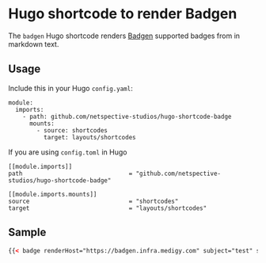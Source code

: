 # Hugo shortcode to render Badgen

The `badgen` Hugo shortcode renders [Badgen](https://shields.io/) supported badges from in markdown text. 
## Usage

Include this in your Hugo `config.yaml`:

```
module:
  imports:
    - path: github.com/netspective-studios/hugo-shortcode-badge
      mounts:
        - source: shortcodes
          target: layouts/shortcodes

```
If you are using `config.toml` in Hugo

```
[[module.imports]]
path                              = "github.com/netspective-studios/hugo-shortcode-badge"

[[module.imports.mounts]]
source                            = "shortcodes"
target                            = "layouts/shortcodes"

```
## Sample
```html
{{< badge renderHost="https://badgen.infra.medigy.com" subject="test" status="pending" color="red" scale="1.5" icon="github" >}}
```
